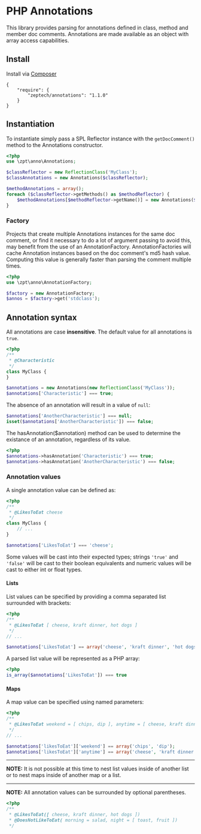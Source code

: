 # PHP Annotations

This library provides parsing for annotations defined in class, method and
member doc comments. Annotations are made available as an object with array
access capabilities.

## Install

Install via [Composer](http://getcomposer.org)

    {
        "require": {
            "zeptech/annotations": "1.1.0"
        }
    }

## Instantiation

To instantiate simply pass a SPL Reflector instance with the `getDocComment()`
method to the Annotations constructor.

```php
<?php
use \zpt\anno\Annotations;

$classReflector = new ReflectionClass('MyClass');
$classAnnotations = new Annotations($classReflector);

$methodAnnotations = array();
foreach ($classReflector->getMethods() as $methodReflector) {
    $methodAnnotations[$methodReflector->getName()] = new Annotations($methodReflector);
}
```

### Factory

Projects that create multiple Annotations instances for the same doc comment, or
find it necessary to do a lot of argument passing to avoid this, may benefit
from the use of an AnnotationFactory.  AnnotationFactories will cache Annotation
instances based on the doc comment's md5 hash value. Computing this value is
generally faster than parsing the comment multiple times.

```php
<?php
use \zpt\anno\AnnotationFactory;

$factory = new AnnotationFactory;
$annos = $factory->get('stdclass');
```

## Annotation syntax

All annotations are case **insensitive**. The default value for all annotations
is `true`.

```php
<?php
/**
 * @Characteristic
 */
class MyClass {
}

$annotations = new Annotations(new ReflectionClass('MyClass'));
$annotations['Characteristic'] === true;
```

The absence of an annotation will result in a value of `null`:

```php
$annotations['AnotherCharacteristic'] === null;
isset($annotations['AnotherCharacteristic']) === false;
```

The hasAnnotation($annotation) method can be used to determine the existance of
an annotation, regardless of its value.

```php
<?php
$annotations->hasAnnotation('Characteristic') === true;
$annotations->hasAnnotation('AnotherCharacteristic') === false;
```

### Annotation values

A single annotation value can be defined as:

```php
<?php
/**
 * @LikesToEat cheese
 */
class MyClass {
    // ...
}

$annotations['LikesToEat'] === 'cheese';
```

Some values will be cast into their expected types; strings `'true'` and
`'false'` will be cast to their boolean equivalents and numeric values will be
cast to either int or float types.

#### Lists
List values can be specified by providing a comma separated
list surrounded with brackets:

```php
<?php
/**
 * @LikesToEat [ cheese, kraft dinner, hot dogs ]
 */
// ...

$annotations['LikesToEat'] == array('cheese', 'kraft dinner', 'hot dogs');
```

A parsed list value will be represented as a PHP array:

```php
<?php
is_array($annotations['LikesToEat']) === true
```

#### Maps

A map value can be specified using named parameters:

```php
<?php
/**
 * @LikesToEat weekend = [ chips, dip ], anytime = [ cheese, kraft dinner, hot dogs ]
 */
// ...

$annotations['likesToEat']['weekend'] == array('chips', 'dip');
$annotations['likesToEat']['anytime'] == array('cheese', 'kraft dinner', 'hot dogs');
```

* * *
**NOTE:** It is not possible at this time to nest list values inside of another list or
to nest maps inside of another map or a list.

* * *
**NOTE:** All annotation values can be surrounded by optional parentheses.

```php
<?php
/**
 * @LikesToEat([ cheese, kraft dinner, hot dogs ])
 * @DoesNotLikeToEat( morning = salad, night = [ toast, fruit ])
 */
```


